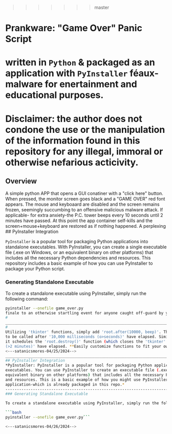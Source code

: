 >>>>>>> master
# Prankware: "Game Over" Panic Script
written in `Python` & packaged as an application with `PyInstaller`
féaux-malware for enertainment and educational purposes. 
====================================================================================
**Disclaimer:**
the author does not condone the use or the manipulation of the
information found in this repository for any illegal, immoral or
otherwise nefarious acticivity.
=======================================================================================
## Overview
A simple python APP that opens a GUI conatiner with a "click here" button. When pressed, the monitor 
screen goes black and a "GAME OVER" red font appears. The mouse and keyboaard are disabled 
and the screen remains frozen, seemingly succumbing to an offensive malicious malware attack. If applicable-
for extra anxiety-the P.C. tower beeps every 10 seconds until 2 minutes have passed. At this point the app 
container self-kills and the screen+mouse+keyboard are restored as if nothing happened. A perplexing ## PyInstaller Integration

`PyInstaller` is a popular tool for packaging Python applications into standalone executables. With PyInstaller, you can create a single executable file (.exe on Windows, or an equivalent binary on other platforms) that includes all the necessary Python dependencies and resources. This repository includes a basic example of how you can use PyInstaller to package your Python script.

### Generating Standalone Executable

To create a standalone executable using PyInstaller, simply run the following command:

```bash
pyinstaller --onefile game_over.py
finale to an otherwise startling event for anyone caught off-guard by your prank.   
#
________________________________________________________________________________________________________
#
Utilizing 'tkinter' functions, simply add 'root.after(10000, beep)'. This schedules the 'beep()' function
to be called after '10,000 milliseconds (o>seconds)' have elapsed. Similarly, when we set 'root.after(120000, root.destroy)', 
it schedules the 'root.destroy()' function (which closes the 'tkinter' window) to be called after '120,000 milliseconds 
(>2 minutes)' have elapsed. **Easily customize functions to fit your own "Game Over" malware-prank script.**
<---satanicsmores-04/25/2024-->
_________________________________________________________________________________________________________
## PyInstaller Integration
*PyInstaller: PyInstaller is a popular tool for packaging Python applications into standalone
executables. You can use PyInstaller to create an executable file (.exe on Windows, or an
equivalent binary on other platforms) that includes all the necessary Python dependencies
and resources. This is a basic example of how you might use PyInstaller to package your GTK 
application-which is already packaged in this repo.*
-----------------------------------------------------------------------------------------------------
### Generating Standalone Executable

To create a standalone executable using PyInstaller, simply run the following command:

```bash
pyinstaller --onefile game_over.py```

<---satanicsmores-04/26/2024-->



